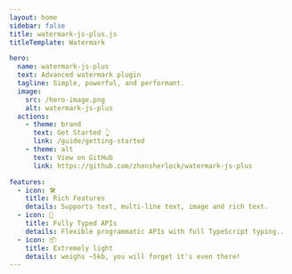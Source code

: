 ```yaml
---
layout: home
sidebar: false
title: watermark-js-plus.js
titleTemplate: Watermark

hero:
  name: watermark-js-plus
  text: Advanced watermark plugin
  tagline: Simple, powerful, and performant.
  image:
    src: /hero-image.png
    alt: watermark-js-plus
  actions:
    - theme: brand
      text: Get Started 👆
      link: /guide/getting-started
    - theme: alt
      text: View on GitHub
      link: https://github.com/zhensherlock/watermark-js-plus

features:
  - icon: 🛠️
    title: Rich Features
    details: Supports text, multi-line text, image and rich text.
  - icon: 🔑
    title: Fully Typed APIs
    details: Flexible programmatic APIs with full TypeScript typing..
  - icon: 📦
    title: Extremely light
    details: weighs ~5kb, you will forget it's even there!
---
```


